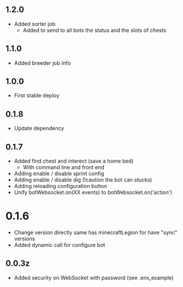 ## 1.2.0
* Added sorter job
  * Added to send to all bots the status and the slots of chests
## 1.1.0
* Added breeder job info
## 1.0.0
* First stable deploy
## 0.1.8

- Update dependency

## 0.1.7

- Added find chest and interect (save a home bed)
  - With command line and front end
- Adding enable / disable sprint config
- Adding enable / disable dig (!caution the bot can stucks)
- Adding reloading configuration button
- Unify botWebsocket.on(XX events) to botWebsocket.on('action')

# 0.1.6

- Change version directly same has minecraftLegion for have "sync" versions
- Added dynamic call for configure bot

## 0.0.3z

- Added security on WebSocket with password (see .env_example)
